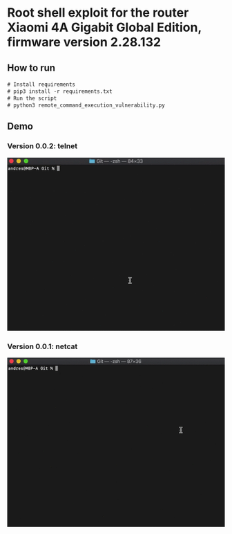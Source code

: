 # Root shell exploit for the router Xiaomi 4A Gigabit Global Edition, firmware version 2.28.132

## How to run

```
# Install requirements
# pip3 install -r requirements.txt
# Run the script
# python3 remote_command_execution_vulnerability.py
```

## Demo

### Version 0.0.2: telnet

![Alt Text](readme/exploit-002.gif)

### Version 0.0.1: netcat

![Alt Text](readme/exploit-001.gif)